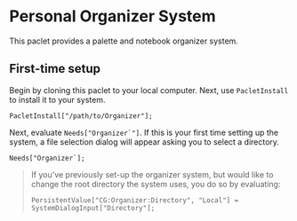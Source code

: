 # Personal Organizer System

This paclet provides a palette and notebook organizer system.

## First-time setup

Begin by cloning this paclet to your local computer. Next, use `PacletInstall` to
install it to your system.

```wolfram
PacletInstall["/path/to/Organizer"];
```

Next, evaluate `` Needs["Organizer`"] ``. If this is your first time setting up the system,
a file selection dialog will appear asking you to select a directory.

```wolfram
Needs["Organizer`];
```

> If you've previously set-up the organizer system, but would like to change the root
> directory the system uses, you do so by evaluating:
>
> ```wolfram
> PersistentValue["CG:Organizer:Directory", "Local"] = SystemDialogInput["Directory"];
> ```